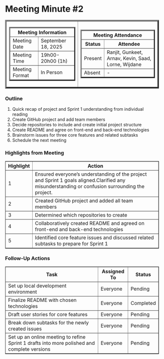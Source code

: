 <h1>Meeting Minute #2</h1>
<table align="center" cellspacing="0" cellpadding="4" border="4">
  <tr>
    <td>
      <table cellspacing="0" cellpadding="4" border="3">
        <tr>
          <th colspan="2">Meeting Information</th>
        </tr>
        <tr>
          <td>Meeting Date</td>
          <td>September 18, 2025</td>
        </tr>
        <tr>
          <td>Meeting Time</td>
          <td>19h00-20h00 (1h)</td>
        </tr>
        <tr>
          <td>Meeting Format</td>
          <td>In Person</td>
        </tr>
      </table>
    </td>
    <td>
      <table cellspacing="0" cellpadding="2" border="3">
        <tr>
          <th colspan="2">Meeting Attendance</th>
        </tr>
        <tr>
          <th>Status</th>
          <th>Attendee</th>
        </tr>
        <tr>
          <td>Present</td>
          <td>Ranjit, Gunkeet, Arnav, Kevin, Saad, Lorne, Wijdane</td>
        </tr>
        <tr>
          <td>Absent</td>
          <td>-</td>
        </tr>
      </table>
    </td>
  </tr>
</table>
<h3>Outline</h3>
<ol>
  <li>Quick recap of project and Sprint 1 understanding from individual reading</li>
  <li>Create GitHub project and add team members</li>
  <li>Decide repositories to include and create initial project structure </li>
  <li>Create README and agree on front-end and back-end technologies</li>
  <li>Brainstorm issues for three core features and related subtasks</li>
  <li>Schedule the next meeting</li>
</ol>

<h3>Highlights from Meeting</h3>
<table cellspacing="0" cellpadding="5" border="1">
  <tr>
    <th>Highlight</th>
    <th>Action</th>
  </tr>
  <tr>
    <td>1</td>
    <td>Ensured everyone’s understanding of the project and Sprint 1 goals aligned.Clarified any misunderstanding or confusion surrounding the project.</td>
  </tr>
  <tr>
    <td>2</td>
    <td>Created GitHub project and added all team members</td>
  </tr>
  <tr>
    <td>3</td>
    <td>Determined which repositories to create</td>
  </tr>
  <tr>
    <td>4</td>
    <td>Collaboratively created README and agreed on front-end and back-end technologies</td>
  </tr>
  <tr>
    <td>5</td>
    <td>Identified core feature issues and discussed related subtasks to prepare for Sprint 1</td>
  </tr>
</table>

<h3>Follow-Up Actions</h3>
<table cellspacing="0" cellpadding="5" border="1">
  <tr>
    <th>Task</th>
    <th>Assigned To</th>
    <th>Status</th>
  </tr>
  <tr>
    <td>Set up local development environment </td>
    <td>Everyone</td>
    <td>Pending</td>
  </tr>
  
  <tr>
    <td>Finalize README with chosen technologies</td>
    <td>Everyone</td>
    <td>Completed</td>
  </tr>
  <tr>
    <td>Draft user stories for core features</td>
    <td>Everyone</td>
    <td>Pending</td>
  </tr
  <tr>
    <td>Break down subtasks for the newly created issues</td>
    <td>Everyone</td>
    <td>Pending</td>
  </tr>
  <tr>
    <td>Set up an online meeting to refine Sprint 1 drafts into more polished and complete versions</td>
    <td>Everyone</td>
    <td>Pending</td>
  </tr>
</table>




